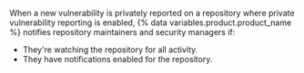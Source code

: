 When a new vulnerability is privately reported on a repository where private vulnerability reporting is enabled, {% data variables.product.product_name %} notifies repository maintainers and security managers if:

- They're watching the repository for all activity.
- They have notifications enabled for the repository. 
